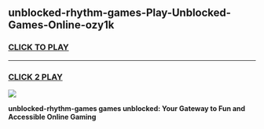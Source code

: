 
## unblocked-rhythm-games-Play-Unblocked-Games-Online-ozy1k
<h3>
<a href="https://premium76.site?title=unblocked-rhythm-games&ref=24A">CLICK TO PLAY</a></h3>
<hr>

<h3>
<a href="https://premium76.site?title=unblocked-rhythm-games&ref=24A">CLICK 2 PLAY</a>
  
</h3>

<a href="https://premium76.site?title=unblocked-rhythm-games&ref=24A"><img src="https://clearcache.store/games.png"></a>


**unblocked-rhythm-games games unblocked: Your Gateway to Fun and Accessible Online Gaming**
